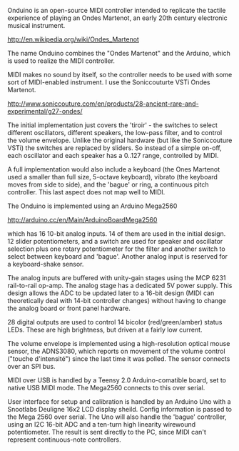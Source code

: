 Onduino is an open-source MIDI controller intended to replicate the 
tactile experience of playing an Ondes Martenot, an early 20th 
century electronic musical instrument.

http://en.wikipedia.org/wiki/Ondes_Martenot

The name Onduino combines the "Ondes Martenot" and the Arduino, which 
is used to realize the MIDI controller.

MIDI makes no sound by itself, so the controller needs to be used with 
some sort of MIDI-enabled instrument. I use the Soniccouturte VSTi 
Ondes Martenot.

http://www.soniccouture.com/en/products/28-ancient-rare-and-experimental/g27-ondes/

The initial implementation just covers the 'tiroir' - the switches to select 
different oscillators, different speakers, the low-pass filter, and to control 
the volume envelope. Unlike the original hardware (but like the Soniccouture VSTi) 
the switches are replaced by sliders. So instead of a simple on-off, each oscillator 
and each speaker has a 0..127 range, controlled by MIDI.

A full implementation would also include a keyboard (the Ones Martenot 
used a smaller than full size, 5-octave keyboard), vibrato (the keyboard 
moves from side to side), and the 'bague' or ring, a continuous pitch controller.
This last aspect does not map well to MIDI.

The Onduino is implemented using an Arduino Mega2560

http://arduino.cc/en/Main/ArduinoBoardMega2560

which has 16 10-bit analog inputs. 14 of them are used in the initial design.
12 slider potentiometers, and a switch are used for speaker and oscillator 
selection plus one rotary potentiometer for the filter and another switch to 
select between keyboard and 'bague'. Another analog input is reserved for 
a keyboard-shake sensor. 

The analog inputs are buffered with unity-gain stages using the MCP 6231 
rail-to-rail op-amp. The analog stage has a dedicated 5V power supply. This design 
allows the ADC to be updated later to a  16-bit design (MIDI can theoretically 
deal with 14-bit controller changes) without having to change the analog board 
or front panel hardware.

28 digital outputs are used to control 14 bicolor (red/green/amber) status LEDs. 
These are high brightness, but driven at a fairly low current.

The volume envelope is implemented using a high-resolution optical mouse
sensor, the ADNS3080, which reports on movement of the volume control ("touche 
d'intensité") since the last time it was polled. The sensor connects over an SPI bus.

MIDI over USB is handled by a Teensy 2.0 Arduino-comatible board, set to native 
USB MIDI mode. The Mega2560 connects to this over serial.

User interface for setup and calibration is handled by an Arduino Uno with a 
Snootlabs Deuligne 16x2 LCD display sheild. Config information is passed to the
Mega 2560 over serial. The Uno will also handle the 'bague' controller, using 
an I2C 16-bit ADC and a ten-turn high linearity wirewound potentiometer. The 
result is sent directly to the PC, since MIDI can't represent continuous-note 
controllers.


